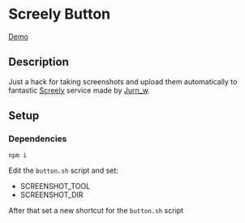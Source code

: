 # Screely Button

[Demo](http://www.youtube.com/watch?feature=player_embedded&v=0nMuFJZs2YA)

## Description
Just a hack for taking screenshots and upload them automatically to fantastic 
[Screely](http://www.screely.com) service made by [Jurn_w](https://twitter.com/jurn_w).

## Setup

### Dependencies

```
npm i
```

Edit the `button.sh` script and set:

  - SCREENSHOT_TOOL
  - SCREENSHOT_DIR


After that set a new shortcut for the `button.sh` script
